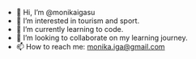 - 👋 Hi, I’m @monikaigasu
- 👀 I’m interested in tourism and sport.
- 🌱 I’m currently learning to code.
- 💞️ I’m looking to collaborate on my learning journey.
- 📫 How to reach me: monika.iga@gmail.com

<!---
monikaigasu/monikaigasu is a ✨ special ✨ repository because its `README.md` (this file) appears on your GitHub profile.
You can click the Preview link to take a look at your changes.
--->
